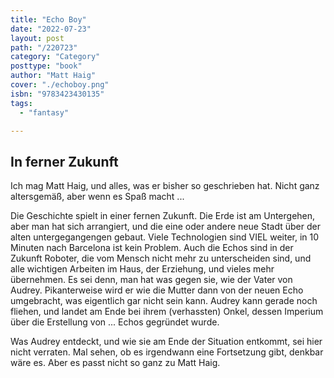 ```yaml
---
title: "Echo Boy"
date: "2022-07-23"
layout: post
path: "/220723"
category: "Category"
posttype: "book"
author: "Matt Haig"
cover: "./echoboy.png"
isbn: "9783423430135"
tags:
  - "fantasy"

---
```

## In ferner Zukunft

Ich mag Matt Haig, und alles, was er bisher so geschrieben hat. Nicht ganz altersgemäß, aber wenn es Spaß macht ...

Die Geschichte spielt in einer fernen Zukunft. Die Erde ist am Untergehen, aber man hat sich arrangiert, und die eine oder andere neue Stadt über der alten untergegangengen gebaut. Viele Technologien sind VIEL weiter, in 10 Minuten nach Barcelona ist kein Problem. Auch die Echos sind in der Zukunft Roboter, die vom Mensch nicht mehr zu unterscheiden sind, und alle wichtigen Arbeiten im Haus, der Erziehung, und vieles mehr übernehmen. Es sei denn, man hat was gegen sie, wie der Vater von Audrey. Pikanterweise wird er wie die Mutter dann von der neuen Echo umgebracht, was eigentlich gar nicht sein kann. Audrey kann gerade noch fliehen, und landet am Ende bei ihrem (verhassten) Onkel, dessen Imperium über die Erstellung von ... Echos gegründet wurde.

Was Audrey entdeckt, und wie sie am Ende der Situation entkommt, sei hier nicht verraten. Mal sehen, ob es irgendwann eine Fortsetzung gibt, denkbar wäre es. Aber es passt nicht so ganz zu Matt Haig. 
